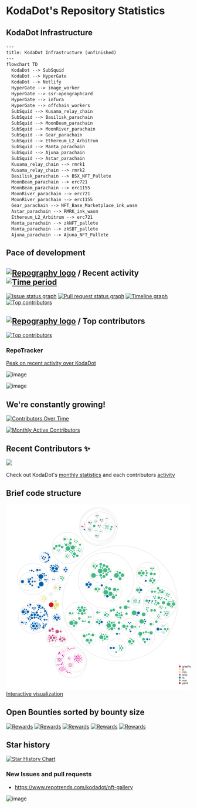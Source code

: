 # KodaDot's Repository Statistics

## KodaDot Infrastructure

```mermaid
---
title: KodaDot Infrastructure (unfinished)
---
flowchart TD
  KodaDot --> SubSquid
  KodaDot --> HyperGate 
  KodaDot --> Netlify
  HyperGate --> image_worker
  HyperGate --> ssr-opengraphcard
  HyperGate --> infura
  HyperGate --> offchain_workers
  SubSquid --> Kusama_relay_chain
  SubSquid --> Basilisk_parachain
  SubSquid --> MoonBeam_parachain
  SubSquid --> MoonRiver_parachain
  SubSquid --> Gear_parachain
  SubSquid --> Ethereum_L2_Arbitrum
  SubSquid --> Manta_parachain
  SubSquid --> Ajuna_parachain
  SubSquid --> Astar_parachain
  Kusama_relay_chain --> rmrk1
  Kusama_relay_chain --> rmrk2
  Basilisk_parachain --> BSX_NFT_Pallete
  MoonBeam_parachain --> erc721
  MoonBeam_parachain --> erc1155
  MoonRiver_parachain --> erc721
  MoonRiver_parachain --> erc1155
  Gear_parachain --> NFT_Base_Marketplace_ink_wasm
  Astar_parachain --> RMRK_ink_wasm
  Ethereum_L2_Arbitrum --> erc721
  Manta_parachain --> zkNFT_pallete
  Manta_parachain --> zkSBT_pallete
  Ajuna_parachain --> Ajuna_NFT_Pallete
```

## Pace of development

## [![Repography logo](https://images.repography.com/logo.svg)](https://repography.com) / Recent activity [![Time period](https://images.repography.com/23713223/kodadot/nft-gallery/recent-activity/pGfAgBUKqY3G-v6I743PiFRW_UY1tmd-HKHy6d1ear4/IHNavWbCVC3MxqvOc_yKjOWxIPiZr3TlKUnZDbWuTG0_badge.svg)](https://repography.com)
[![Issue status graph](https://images.repography.com/23713223/kodadot/nft-gallery/recent-activity/pGfAgBUKqY3G-v6I743PiFRW_UY1tmd-HKHy6d1ear4/IHNavWbCVC3MxqvOc_yKjOWxIPiZr3TlKUnZDbWuTG0_issues.svg)](https://github.com/kodadot/nft-gallery/issues)
[![Pull request status graph](https://images.repography.com/23713223/kodadot/nft-gallery/recent-activity/pGfAgBUKqY3G-v6I743PiFRW_UY1tmd-HKHy6d1ear4/IHNavWbCVC3MxqvOc_yKjOWxIPiZr3TlKUnZDbWuTG0_prs.svg)](https://github.com/kodadot/nft-gallery/pulls)
[![Timeline graph](https://images.repography.com/23713223/kodadot/nft-gallery/recent-activity/pGfAgBUKqY3G-v6I743PiFRW_UY1tmd-HKHy6d1ear4/IHNavWbCVC3MxqvOc_yKjOWxIPiZr3TlKUnZDbWuTG0_timeline.svg)](https://github.com/kodadot/nft-gallery/commits)
[![Top contributors](https://images.repography.com/23713223/kodadot/nft-gallery/recent-activity/pGfAgBUKqY3G-v6I743PiFRW_UY1tmd-HKHy6d1ear4/IHNavWbCVC3MxqvOc_yKjOWxIPiZr3TlKUnZDbWuTG0_users.svg)](https://github.com/kodadot/nft-gallery/graphs/contributors)

## [![Repography logo](https://images.repography.com/logo.svg)](https://repography.com) / Top contributors
[![Top contributors](https://images.repography.com/23713223/kodadot/nft-gallery/top-contributors/pGfAgBUKqY3G-v6I743PiFRW_UY1tmd-HKHy6d1ear4/IHNavWbCVC3MxqvOc_yKjOWxIPiZr3TlKUnZDbWuTG0_table.svg)](https://github.com/kodadot/nft-gallery/graphs/contributors)

### RepoTracker

[Peak on recent activity over KodaDot](https://repo-tracker.com/r/gh/kodadot/nft-gallery)

![image](https://user-images.githubusercontent.com/5887929/225908767-f550b6f9-8456-451e-a669-702e2554ae0e.png)

![image](https://user-images.githubusercontent.com/5887929/225908704-4095abae-cf01-473b-8458-59a19dab272a.png)

## We're constantly growing!

[![Contributors Over Time](https://contributor-overtime-api.git-contributor.com/contributors-svg?chart=contributorOverTime&repo=kodadot/nft-gallery)](https://git-contributor.com?chart=contributorOverTime&repo=kodadot/nft-gallery)

[![Monthly Active Contributors](https://contributor-overtime-api.git-contributor.com/contributors-svg?chart=contributorMonthlyActivity&repo=kodadot/nft-gallery)](https://git-contributor.com?chart=contributorMonthlyActivity&repo=kodadot/nft-gallery)

## Recent Contributors ✨

<img src="https://contrib.rocks/image?repo=kodadot/nft-gallery" />

Check out KodaDot's [monthly statistics](https://github.com/kodadot/nft-gallery/pulse/monthly) and each contributors [activity]((https://github.com/kodadot/nft-gallery/graphs/contributors))

## Brief code structure

![Visualization of this repo](.github/diagram.svg)
[Interactive visualization](https://octo-repo-visualization.vercel.app/?repo=kodadot%2Fnft-gallery)

<!-- ### Is it maintained? -- I guess if it's not under 10d not worth showing off
[![Average time to resolve an issue](http://isitmaintained.com/badge/resolution/kodadot/nft-gallery.svg)](http://isitmaintained.com/project/kodadot/nft-gallery "Average time to resolve an issue")
[![Percentage of issues still open](http://isitmaintained.com/badge/open/kodadot/nft-gallery.svg)](http://isitmaintained.com/project/kodadot/nft-gallery "Percentage of issues still open") -->

## Open Bounties sorted by bounty size

[![Rewards](https://flat.badgen.net/github/label-issues/kodadot/nft-gallery/$/open?scale=2)](https://github.com/kodadot/nft-gallery/issues?q=is%3Aopen+is%3Aissue+label%3A%24)
[![Rewards](https://flat.badgen.net/github/label-issues/kodadot/nft-gallery/$$/open?scale=2)](https://github.com/kodadot/nft-gallery/issues?q=is%3Aopen+is%3Aissue+label%3A%24%24+)
[![Rewards](https://flat.badgen.net/github/label-issues/kodadot/nft-gallery/$$$/open?scale=2)](https://github.com/kodadot/nft-gallery/issues?q=is%3Aopen+is%3Aissue+label%3A%24%24%24+)
[![Rewards](https://flat.badgen.net/github/label-issues/kodadot/nft-gallery/$$$$/open?scale=2)](https://github.com/kodadot/nft-gallery/issues?q=is%3Aopen+is%3Aissue+label%3A%24%24%24%24+)
[![Rewards](https://flat.badgen.net/github/label-issues/kodadot/nft-gallery/$$$$$/open?scale=2)](https://github.com/kodadot/nft-gallery/issues?q=is%3Aopen+is%3Aissue+label%3A%24%24%24%24%24+)

## Star history 

[![Star History Chart](https://api.star-history.com/svg?repos=kodadot/nft-gallery&type=Date)](https://star-history.com/#kodadot/nft-gallery&Date)

### New Issues and pull requests 
- https://www.repotrends.com/kodadot/nft-gallery

![image](https://user-images.githubusercontent.com/5887929/225909152-395aaaf8-dbc4-4210-9cce-a4ad6066e87b.png)


